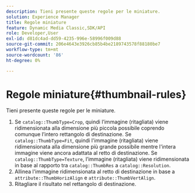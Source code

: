 ```yaml
---
description: Tieni presente queste regole per le miniature.
solution: Experience Manager
title: Regole miniature
feature: Dynamic Media Classic,SDK/API
role: Developer,User
exl-id: d81dc4ad-dd59-4235-996e-58996f009d88
source-git-commit: 206e4643e3926cb85b4be2189743578f88180be7
workflow-type: tm+mt
source-wordcount: '86'
ht-degree: 0%

---
```


# Regole miniature{#thumbnail-rules}

Tieni presente queste regole per le miniature.

1. Se `catalog::ThumbType=Crop`, quindi l’immagine (ritagliata) viene ridimensionata alla dimensione più piccola possibile coprendo comunque l’intero rettangolo di destinazione. Se `catalog::ThumbType=Fit`, quindi l&#39;immagine (ritagliata) viene ridimensionata alla dimensione più grande possibile mentre l&#39;intera immagine viene ancora adattata al retto di destinazione. Se `catalog::ThumbType=Texture`, l’immagine (ritagliata) viene ridimensionata in base al rapporto tra `catalog::ThumbRes` a `catalog::Resolution`.
1. Allinea l&#39;immagine ridimensionata al retto di destinazione in base a `attribute::ThumbHorizAlign` e `attribute::ThumbVertAlign`.
1. Ritagliare il risultato nel rettangolo di destinazione.
